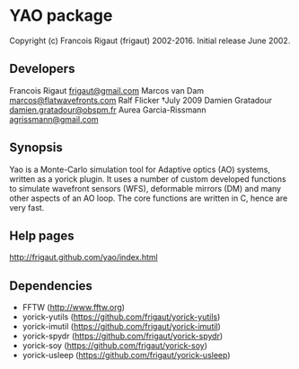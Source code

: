 # YAO package

Copyright (c) Francois Rigaut (frigaut) 2002-2016.
Initial release June 2002.

## Developers
Francois Rigaut         frigaut@gmail.com
Marcos van Dam          marcos@flatwavefronts.com
Ralf Flicker            †July 2009
Damien Gratadour        damien.gratadour@obspm.fr
Aurea Garcia-Rissmann   agrissmann@gmail.com

## Synopsis
Yao is a Monte-Carlo simulation tool for Adaptive optics (AO) systems, written as a yorick plugin. It uses a number of custom developed functions to simulate wavefront sensors (WFS), deformable mirrors (DM) and many other aspects of an AO loop. The core functions are written in C, hence are very fast.

## Help pages
http://frigaut.github.com/yao/index.html


## Dependencies

- FFTW (http://www.fftw.org)
- yorick-yutils (https://github.com/frigaut/yorick-yutils)
- yorick-imutil (https://github.com/frigaut/yorick-imutil)
- yorick-spydr (https://github.com/frigaut/yorick-spydr)
- yorick-soy (https://github.com/frigaut/yorick-soy)
- yorick-usleep (https://github.com/frigaut/yorick-usleep)
